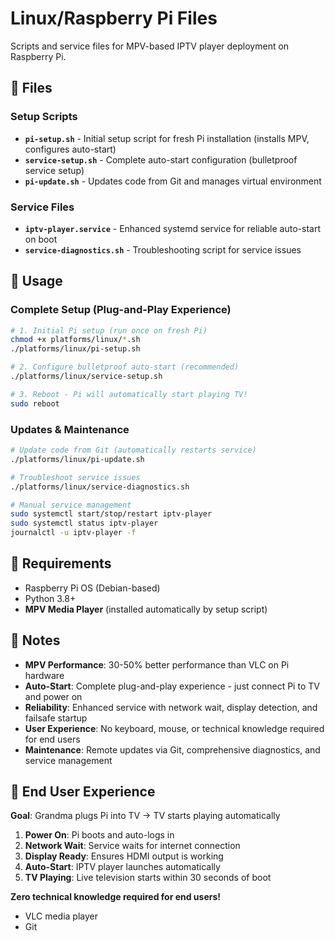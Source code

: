 # Linux/Raspberry Pi Files

Scripts and service files for MPV-based IPTV player deployment on Raspberry Pi.

## 📄 Files

### Setup Scripts
- **`pi-setup.sh`** - Initial setup script for fresh Pi installation (installs MPV, configures auto-start)
- **`service-setup.sh`** - Complete auto-start configuration (bulletproof service setup)  
- **`pi-update.sh`** - Updates code from Git and manages virtual environment

### Service Files  
- **`iptv-player.service`** - Enhanced systemd service for reliable auto-start on boot
- **`service-diagnostics.sh`** - Troubleshooting script for service issues

## 🚀 Usage

### **Complete Setup (Plug-and-Play Experience)**
```bash
# 1. Initial Pi setup (run once on fresh Pi)
chmod +x platforms/linux/*.sh
./platforms/linux/pi-setup.sh

# 2. Configure bulletproof auto-start (recommended)
./platforms/linux/service-setup.sh

# 3. Reboot - Pi will automatically start playing TV!
sudo reboot
```

### **Updates & Maintenance**
```bash
# Update code from Git (automatically restarts service)
./platforms/linux/pi-update.sh

# Troubleshoot service issues
./platforms/linux/service-diagnostics.sh

# Manual service management
sudo systemctl start/stop/restart iptv-player
sudo systemctl status iptv-player
journalctl -u iptv-player -f
```

## 🔧 Requirements

- Raspberry Pi OS (Debian-based)
- Python 3.8+
- **MPV Media Player** (installed automatically by setup script)

## 📝 Notes

- **MPV Performance**: 30-50% better performance than VLC on Pi hardware
- **Auto-Start**: Complete plug-and-play experience - just connect Pi to TV and power on
- **Reliability**: Enhanced service with network wait, display detection, and failsafe startup
- **User Experience**: No keyboard, mouse, or technical knowledge required for end users
- **Maintenance**: Remote updates via Git, comprehensive diagnostics, and service management

## 🎯 End User Experience

**Goal**: Grandma plugs Pi into TV → TV starts playing automatically

1. **Power On**: Pi boots and auto-logs in
2. **Network Wait**: Service waits for internet connection  
3. **Display Ready**: Ensures HDMI output is working
4. **Auto-Start**: IPTV player launches automatically
5. **TV Playing**: Live television starts within 30 seconds of boot

**Zero technical knowledge required for end users!**
- VLC media player
- Git